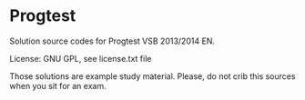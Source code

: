 Progtest
========

Solution source codes for Progtest VSB 2013/2014 EN.

License: GNU GPL, see license.txt file

Those solutions are example study material. Please, do not crib this sources when you sit for an exam.
